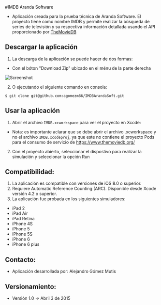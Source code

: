 #IMDB Aranda Software 

- Aplicación creada para la prueba técnica de Aranda Software. El proyecto tiene como nombre IMDB y permite realizar la búsqueda de series de televisión y su respectiva información detallada usando el API proporcionado por [TheMovieDB](https://www.themoviedb.org/)

## Descargar la aplicación

1. La descarga de la aplicación se puede hacer de dos formas:

- Con el bóton "Download Zip" ubicado en el ménu de la parte derecha

 ![Screenshot](https://www.dropbox.com/s/cym0o3qpnom95yb/screensshot1.png)

2. O ejecutando el siguiente comando en consola:
```
$ git clone git@github.com:agomezm86/IMDBArandaSoft.git
```

## Usar la aplicación

1. Abrir el archivo ```IMDB.xcworkspace``` para ver el proyecto en Xcode:

- Nota: es importante aclarar que se debe abrir el archivo .xcworkspace y no el archivo ```IMDB.xcodeproj```, ya que este no contiene el proyecto Pods para el consumo de servicio de https://www.themoviedb.org/

2. Con el proyecto abierto, seleccionar el dispostivo para realizar la simulación y seleccionar la opción Run

## Compatibilidad: ##

1. La aplicación es compatible con versiones de iOS 8.0 o superior.
2. Requiere Automatic Reference Counting (ARC). Disponible desde Xcode versión 4.2 o superior.
3. La aplicación fue probada en los siguientes simuladores:
- iPad 2
- iPad Air
- iPad Retina
- iPhone 4S
- iPhone 5
- iPhone 5S
- iPhone 6
- iPhone 6 plus

## Contacto: ##

- Aplicación desarrollada por: Alejandro Gómez Mutis

## Versionamiento: ##

- Versión 1.0 -> Abril 3 de 2015


